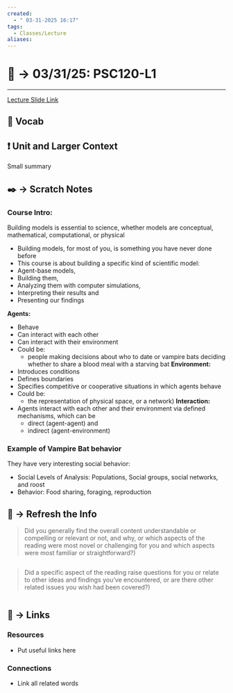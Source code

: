 ```yaml
---
created:
  - " 03-31-2025 16:17"
tags:
  - Classes/Lecture
aliases:
---
```


# 📗 ->  03/31/25: PSC120-L1
---
[Lecture Slide Link](https://canvas.ucdavis.edu/courses/977100/files/27261705?wrap=1)

## 🎤 Vocab



## ❗ Unit and Larger Context
Small summary




## ✒️ -> Scratch Notes
### Course Intro:
Building models is essential to science, whether models are conceptual, mathematical, computational, or physical
- Building models, for most of you, is something you have never done before
- This course is about building a specific kind of scientific model:
- Agent-base models,
- Building them,
- Analyzing them with computer simulations,
- Interpreting their results and
- Presenting our findings

**Agents:**
- Behave
- Can interact with each other
- Can interact with their environment
- Could be:
	- people making decisions about who to date or vampire bats deciding whether to share a blood meal with a starving bat
**Environment:**
- Introduces conditions
- Defines boundaries
- Specifies competitive or cooperative situations in which agents behave 
- Could be:
	-  the representation of physical space, or a network)
**Interaction:**
- Agents interact with each other and their environment via defined mechanisms, which can be
	- direct (agent-agent) and
	- indirect (agent-environment)

### Example of Vampire Bat behavior
They have very interesting social behavior:
- Social Levels of Analysis: Populations, Social groups, social networks, and roost
- Behavior: Food sharing, foraging, reproduction 




## 🧪 -> Refresh the Info
> Did you generally find the overall content understandable or compelling or relevant or not, and why, or which aspects of the reading were most novel or challenging for you and which aspects were most familiar or straightforward?)  
```

```

> Did a specific aspect of the reading raise questions for you or relate to other ideas and findings you’ve encountered, or are there other related issues you wish had been covered?)
```

```




## 🔗 -> Links
### Resources
- Put useful links here


### Connections
- Link all related words
